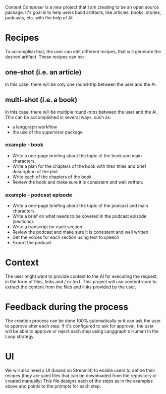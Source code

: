 

Content Composer is a new project that I am creating to be an open source package. 
It's goal is to help users build artifacts, like articles, books, stories, podcasts, etc. with the help of AI.

# Recipes

To accomplish that, the user can edit different recipes, that will generate the desired artifact.
These recipes can be: 

## one-shot (i.e. an article)

In this case, there will be only one round-trip between the user and the AI.

## multi-shot (i.e. a book)

In this case, there will be multiple round-trips between the user and the AI.
This can be accomplished in several ways, such as:

- a langgraph workflow
- the use of the supervisor package

### example - book

- Write a one-page briefing about the topic of the book and main characters.
- Write a plan for the chapters of the book with their titles and brief description of the plot.
- Write each of the chapters of the book
- Review the book and make sure it is consistent and well written.

### example - podcast episode

- Write a one-page briefing about the topic of the podcast and main characters.
- Write a brief on what needs to be covered in the podcast episode (sections).
- Write a transcript for each section.
- Review the podcast and make sure it is consistent and well written.
- Get the voices for each section using text to speech
- Export the podcast

# Context

The user might want to provide context to the AI for executing the request, in the form of files, links and / or text. 
This project will use content-core to extract the content from the files and links provided by the user.

# Feedback during the process

The creation process can be done 100% automatically or it can ask the user to approve after each step.
If it's configured to ask for approval, the user will be able to approve or reject each step using Langgraph's Human In the Loop strategy

# UI

We will also need a UI (based on Streamlit) to enable users to define their recipes (they are yaml files that can be downloaded from the repository or created manually)
This file designs each of the steps as in the examples above and points to the prompts for each step.





